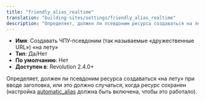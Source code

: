 ```yaml
---
title: "friendly_alias_realtime"
translation: "building-sites/settings/friendly_alias_realtime"
description: "Определяет, должен ли псевдоним ресурса создаваться на лету при вводе заголовка"
---
```


-   **Имя**: Создавать ЧПУ-псевдоним (так называемые «дружественные URL») «на лету»
-   **Тип**: Да/Нет  
-   **По умолчанию**: Нет
-   **Доступен в**: Revolution 2.4.0+  

Определяет, должен ли псевдоним ресурса создаваться «на лету» при вводе заголовка, или это должно случаться, когда ресурс сохранен (настройка [automatic_alias](building-sites/settings/automatic_alias) должна быть включена, чтобы это работало).